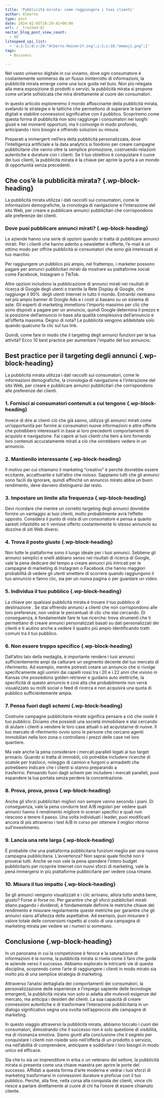 ```yaml
---
title: 'Pubblicità mirata: come raggiungere i tuoi clienti'
author: Alberto
type: post
date: 2024-02-05T10:29:41+00:00
url: /__trashed-8/
nectar_blog_post_view_count:
  - 99
litespeed_vpi_list:
  - 'a:2:{i:0;s:20:"Alberto-ReineriY.svg";i:1;s:10:"memoji.png";}'
tags:
  - Business

---
```

Nel vasto universo digitale in cui viviamo, dove ogni consumatore è costantemente sommerso da un flusso ininterrotto di informazioni, la pubblicità mirata emerge come una luce guida nel buio. Non più relegata alla mera esposizione di prodotti o servizi, la pubblicità mirata si propone come un&#8217;arte sofisticata che mira direttamente al cuore dei consumatori.

In questo articolo esploreremo il mondo affascinante della pubblicità mirata, svelando le strategie e le tattiche che permettono di superare le barriere digitali e stabilire connessioni significative con il pubblico. Scopriremo come questa forma di pubblicità non solo raggiunge i consumatori nei luoghi giusti e nei momenti opportuni, ma li coinvolge in modo profondo, anticipando i loro bisogni e offrendo soluzioni su misura.

Preparati a immergerti nell&#8217;era della pubblicità personalizzata, dove l&#8217;intelligenza artificiale e la data analytics si fondono per creare campagne pubblicitarie che vanno oltre la semplice promozione, costruendo relazioni autentiche e durature con i clienti. Se il tuo obiettivo è conquistare il cuore dei tuoi clienti, la pubblicità mirata è la chiave per aprire la porta a un mondo di opportunità senza precedenti.

## Che cos&#8217;è la pubblicità mirata? {.wp-block-heading}

La pubblicità mirata utilizza i dati raccolti sui consumatori, come le informazioni demografiche, la cronologia di navigazione e l&#8217;interazione del sito Web, per creare e pubblicare annunci pubblicitari che corrispondono alle preferenze dei clienti.

### Dove puoi pubblicare annunci mirati? {.wp-block-heading}

Le aziende hanno una serie di opzioni quando si tratta di pubblicare annunci mirati. Per i clienti che hanno aderito a newsletter e offerte, l&#8217;e-mail è un ottimo modo per offrire pubblicità ai consumatori che sono già interessati al tuo marchio.

Per raggiungere un pubblico più ampio, nel frattempo, i marketer possono pagare per annunci pubblicitari mirati da mostrare su piattaforme social come Facebook, Instagram o TikTok.

Altre opzioni includono la pubblicazione di annunci mirati nei risultati di ricerca di Google degli utenti o tramite la Rete Display di Google, che raggiunge il 90%  degli utenti Internet in tutto il mondo. Entrambi rientrano nel più ampio banner di Google Ads e i costi si basano su un sistema di aste. Gli esperti di marketing immettono l&#8217;importo massimo per clic che sono disposti a pagare per un annuncio, quindi Google determina il prezzo e la posizione dell&#8217;annuncio in base alla qualità complessiva dell&#8217;annuncio e all&#8217;offerta massima. Degno di nota? Le pubblicità vengono addebitate solo quando qualcuno fa clic sul tuo link.

Quindi, come fare in modo che il targeting degli annunci funzioni per la tua attività? Ecco 10 best practice per aumentare l&#8217;impatto del tuo annuncio.

## Best practice per il targeting degli annunci {.wp-block-heading}

La pubblicità mirata utilizza i dati raccolti sui consumatori, come le informazioni demografiche, la cronologia di navigazione e l&#8217;interazione del sito Web, per creare e pubblicare annunci pubblicitari che corrispondono alle preferenze dei clienti.

### 1. Fornisci ai consumatori contenuti a cui tengono {.wp-block-heading}

Invece di dire ai clienti ciò che già sanno, utilizza gli annunci mirati come un&#8217;opportunità per fornire ai consumatori nuove informazioni e altre offerte che potrebbero interessarli in base ai loro precedenti comportamenti di acquisto e navigazione. Fai capire ai tuoi clienti che tieni a loro fornendo loro contenuti accuratamente mirati a ciò che vorrebbero vedere in un annuncio.

### 2. Mantienilo interessante {.wp-block-heading}

Il motivo per cui chiamano il marketing &#8220;creativo&#8221; è perché dovrebbe essere eccitante, accattivante e tutt&#8217;altro che noioso. Sappiamo tutti che gli annunci sono facili da ignorare, quindi affinché un annuncio mirato abbia un buon rendimento, deve davvero distinguersi dal resto.

### 3. Impostare un limite alla frequenza {.wp-block-heading}

Devi ricordare che mentre un corretto targeting degli annunci dovrebbe fornire un vantaggio ai tuoi clienti, molto probabilmente avrà l&#8217;effetto opposto. Considera il punto di vista di un consumatore e pensa a quanto saresti infastidito se ti venisse offerto costantemente lo stesso annuncio su dozzine di siti Web diversi.

### 4. Trova il posto giusto {.wp-block-heading}

Non tutte le piattaforme sono il luogo ideale per i tuoi annunci. Sebbene gli annunci semplici e snelli abbiano senso nei risultati di ricerca di Google, vale la pena dedicare del tempo a creare annunci più intricati per le campagne di marketing di Instagram o Facebook che hanno maggiori probabilità di vedere gli utenti smettere di scorrere quando raggiungono il tuo annuncio e fanno clic, sia per un nuova pagina o per guardare un video.

### 5. Individua il tuo pubblico {.wp-block-heading}

La chiave per qualsiasi pubblicità mirata è trovare il tuo pubblico di destinazione . Se stai offrendo annunci a clienti che non corrispondono alle loro preferenze, non vedrai le percentuali di clic che stai cercando. Di conseguenza, è fondamentale fare le tue ricerche: trova strumenti che ti permettano di creare annunci personalizzati basati su dati personalizzati dei clienti e ti aiutino anche a vedere il quadro più ampio identificando tratti comuni tra il tuo pubblico.

### 6. Non essere troppo specifico {.wp-block-heading}

Dall&#8217;altro lato della medaglia, è importante rendere i tuoi annunci sufficientemente ampi da catturare un segmento decente del tuo mercato di riferimento. Ad esempio, mentre potresti creare un annuncio che si rivolge specificamente agli uomini dai capelli rossi tra i 20 e i 22 anni che vivono in Kansas che possiedono golden retriever e guidano auto elettriche, la specificità di questo annuncio è così alta che probabilmente non verrà visualizzato su molti social o feed di ricerca e non acquisirà una quota di pubblico sufficientemente ampia.

### 7. Pensa fuori dagli schemi {.wp-block-heading}

Costruire campagne pubblicitarie mirate significa pensare a ciò che vuole il tuo pubblico.&nbsp;Diciamo che possiedi una società immobiliare e stai cercando di aiutare i clienti a vendere le loro case attuali o ad acquistarne di nuove.&nbsp;Il tuo mercato di riferimento ovvio sono le persone che cercano agenti immobiliari nella loro zona o controllano i prezzi delle case nel loro quartiere.

Ma vale anche la pena considerare i mercati paralleli legati al tuo target primario. Quando si tratta di immobili, ciò potrebbe includere ricerche di scatole per trasloco, noleggio di camion e furgoni o armadietti che potrebbero indicare che i clienti si stanno preparando a trasferirsi. Pensando fuori dagli schemi per includere i mercati paralleli, puoi espandere la tua portata senza perdere la concentrazione.

### 8. Prova, prova, prova {.wp-block-heading}

Anche gli sforzi pubblicitari migliori non sempre vanno secondo i piani. Di conseguenza, vale la pena condurre test A/B regolari per vedere quali annunci hanno il rendimento migliore in scenari specifici e quali non riescono a tenere il passo. Una volta individuati i leader, puoi modificarli ancora di più attraverso i test A/B in corso per ottenere il miglior ritorno sull&#8217;investimento.

### 9. Lancia una rete larga {.wp-block-heading}

È probabile che una piattaforma pubblicitaria funzioni meglio per una nuova campagna pubblicitaria. L&#8217;avvertenza? Non saprai quale finché non li proverai tutti. Anche se non vale la pena spendere l&#8217;intero budget pubblicitario per ricoprire Internet con nuovi sforzi di marketing, vale la pena immergersi in più piattaforme pubblicitarie per vedere cosa rimane.

### 10. Misura il tuo impatto {.wp-block-heading}

Se gli annunci vengono visualizzati e i clic arrivano, allora tutto andrà bene, giusto? Forse sì forse no. Per garantire che gli sforzi pubblicitari mirati stiano pagando i dividendi, è fondamentale definire le metriche chiave del rendimento e misurare regolarmente queste metriche per garantire che gli annunci siano all&#8217;altezza delle aspettative. Ad esempio, puoi misurare il valore totale delle conversioni rispetto al costo di una campagna di marketing mirata per vedere se i numeri si sommano.

## **Conclusione** {.wp-block-heading}

In un panorama in cui la competizione è feroce e la saturazione di informazioni è la norma, la pubblicità mirata si rivela come il faro che guida le aziende verso il successo. Abbiamo esplorato le intricanti vie di questa disciplina, scoprendo come l&#8217;arte di raggiungere i clienti in modo mirato sia molto più di una semplice strategia di marketing.

Attraverso l&#8217;analisi dettagliata dei comportamenti dei consumatori, la personalizzazione delle esperienze e l&#8217;impiego sapiente delle tecnologie emergenti, la pubblicità mirata non solo si adatta alle mutevoli esigenze del mercato, ma anticipa i desideri dei clienti. La sua capacità di creare connessioni autentiche e di trasformare l&#8217;interazione pubblicitaria in un dialogo significativo segna una svolta nell&#8217;approccio alle campagne di marketing.

In questo viaggio attraverso la pubblicità mirata, abbiamo toccato i cuori dei consumatori, dimostrando che il successo non è solo questione di visibilità, ma di risonanza emotiva. Siamo giunti alla conclusione che il segreto per conquistare i clienti non risiede solo nell&#8217;offerta di un prodotto o servizio, ma nell&#8217;abilità di comprendere, anticipare e soddisfare i loro bisogni in modo unico ed efficace.

Sia che tu sia un imprenditore in erba o un veterano del settore, la pubblicità mirata si presenta come una chiave maestra per aprire le porte del successo. Affidati a questa forma d&#8217;arte moderna e vedrai i tuoi sforzi di marketing trasformarsi in connessioni durature e proficue con il tuo pubblico. Perché, alla fine, nella corsa alla conquista dei clienti, vince chi riesce a parlare direttamente al cuore di chi ha l&#8217;onore di essere chiamato cliente.
